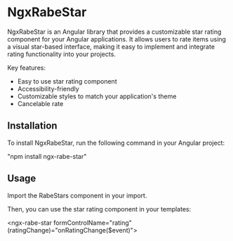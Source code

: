 <!-- # NgxRabe

This project was generated with [Angular CLI](https://github.com/angular/angular-cli) version 18.2.6.

## Development server

Run `ng serve` for a dev server. Navigate to `http://localhost:4200/`. The application will automatically reload if you change any of the source files.

## Code scaffolding

Run `ng generate component component-name` to generate a new component. You can also use `ng generate directive|pipe|service|class|guard|interface|enum|module`.

## Build

Run `ng build` to build the project. The build artifacts will be stored in the `dist/` directory.

## Running unit tests

Run `ng test` to execute the unit tests via [Karma](https://karma-runner.github.io).

## Running end-to-end tests

Run `ng e2e` to execute the end-to-end tests via a platform of your choice. To use this command, you need to first add a package that implements end-to-end testing capabilities.

## Further help

To get more help on the Angular CLI use `ng help` or go check out the [Angular CLI Overview and Command Reference](https://angular.dev/tools/cli) page. -->

# NgxRabeStar

NgxRabeStar is an Angular library that provides a customizable star rating component for your Angular applications. It allows users to rate items using a visual star-based interface, making it easy to implement and integrate rating functionality into your projects.

Key features:
  - Easy to use star rating component
  - Accessibility-friendly
  - Customizable styles to match your application's theme
  - Cancelable rate


## Installation

To install NgxRabeStar, run the following command in your Angular project:

"npm install ngx-rabe-star"

## Usage

Import the RabeStars component in your import.

Then, you can use the star rating component in your templates:


<ngx-rabe-star formControlName="rating" (ratingChange)="onRatingChange($event)"></ngx-rabe-star>
